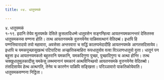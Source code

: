```yaml
---
title: ०४. धातुयमकं

---
```

४. धातुयमकं  
१-१९. इदानि तेयेव मूलयमके देसिते कुसलादिधम्मे धातुवसेन सङ्गण्हित्वा आयतनयमकानन्तरं देसितस्स धातुयमकस्स वण्णना होति। तत्थ आयतनयमके वुत्तनयेनेव पाळिववत्थानं वेतिदब्बं। इधापि हि पण्णत्तिवारादयो तयो महावारा, अवसेसा अन्तरवारा च सद्धिं कालप्पभेदादीहि आयतनयमके आगतसदिसायेव। इधापि च यमकपुच्छासुखत्थं पटिपाटिया अज्झत्तिकबाहिरा रूपधातुयोव वत्वा विञ्ञाणधातुयो वुत्ता। धातूनं पन बहुत्ता इध आयतनयमकतो बहुतरानि यमकानि, यमकदिगुणा पुच्छा, पुच्छादिगुणा च अत्था होन्ति। तत्थ चक्खुधातुमूलकादीसु यमकेसु लब्भमानानं यमकानं अत्थविनिच्छयो आयतनयमके वुत्तनयेनेव वेदितब्बो। तंसदिसायेव हेत्थ अत्थगति, तेनेव च कारणेन पाळिपि सङ्खित्ता। परिञ्ञावारो पाकतिकोयेवाति।  
धातुयमकवण्णना निट्ठिता।  